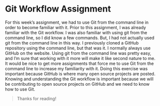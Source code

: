 # Git Workflow Assignment

For this week’s assignment, we had to use Git from the command line in order to become familiar with it. Prior to this assignment, I was already familiar with the Git workflow. I was also familiar with using git from the command line, so I did know a few commands. But, I had not actually used git from the command line in this way. I previously cloned a GitHub repository using the command line, but that was it. I normally always use GitHub on the website. Using git from the command line was pretty easy, and I’m sure that working with it more will make it like second nature to me. It would be nice to get more assignments that force me to use Git from the command line to increase my familiarity with it. Doing this exercise was important because GitHub is where many open source projects are posted. Knowing and understanding the Git workflow is important because we will be contributing to open source projects on GitHub and we need to know how to use Git. 
> Thanks for reading!

